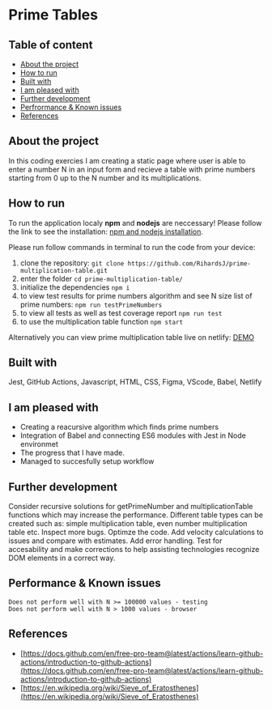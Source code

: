 # Prime Tables

## Table of content

- [About the project](#About-the-project)
- [How to run](#How-to-run)
- [Built with](#Built-with)
- [I am pleased with](#I-am-pleased-with)
- [Further development](#Further-development)
- [Perfrormance & Known issues](#Perfrormance-&-Known-issues)
- [References](#References)

## About the project

In this coding exercies I am creating a static page where user is able to enter a number N in an input form and recieve a table with prime numbers starting from 0 up to the N number and its multiplications.

## How to run

To run the application localy **npm** and **nodejs** are neccessary! Please follow the link to see the installation: [npm and nodejs installation](https://docs.npmjs.com/downloading-and-installing-node-js-and-npm).

Please run follow commands in terminal to run the code from your device:

1. clone the repository: `git clone https://github.com/RihardsJ/prime-multiplication-table.git`
2. enter the folder `cd prime-multiplication-table/`
3. initialize the dependencies `npm i`
4. to view test results for prime numbers algorithm and see N size list of prime numbers: `npm run testPrimeNumbers`
5. to view all tests as well as test coverage report `npm run test`
6. to use the multiplication table function `npm start`

Alternatively you can view prime multiplication table live on netlify: [DEMO](https://prime-mt.netlify.app/)

## Built with

Jest, GitHub Actions, Javascript, HTML, CSS, Figma, VScode, Babel, Netlify

## I am pleased with

- Creating a reacursive algorithm which finds prime numbers
- Integration of Babel and connecting ES6 modules with Jest in Node environmet
- The progress that I have made.
- Managed to succesfully setup workflow

## Further development

Consider recursive solutions for getPrimeNumber and multiplicationTable functions which may increase the performance.
Different table types can be created such as: simple multiplication table, even number multiplication table etc.
Inspect more bugs. Optimze the code. Add velocity calculations to issues and compare with estimates. Add error handling. Test for accesability and make corrections to help assisting technologies recognize DOM elements in a correct way.

## Performance & Known issues

    Does not perform well with N >= 100000 values - testing
    Does not perform well with N > 1000 values - browser

## References

- [https://docs.github.com/en/free-pro-team@latest/actions/learn-github-actions/introduction-to-github-actions](https://docs.github.com/en/free-pro-team@latest/actions/learn-github-actions/introduction-to-github-actions)
- [https://en.wikipedia.org/wiki/Sieve_of_Eratosthenes](https://en.wikipedia.org/wiki/Sieve_of_Eratosthenes)
